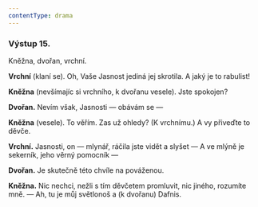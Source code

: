 ```yaml
---
contentType: drama
---
```


<section>

### Výstup 15.

Kněžna, dvořan, vrchní.

**Vrchní** (klaní se). Oh, Vaše Jasnost jediná jej skrotila. A jaký je to rabulist!

**Kněžna** (nevšímajíc si vrchního, k dvořanu vesele). Jste spokojen?

**Dvořan.** Nevím však, Jasnosti — obávám se —

**Kněžna** (vesele). To věřím. Zas už ohledy? (K vrchnímu.) A vy přiveďte to děvče.

**Vrchní.** Jasnosti, on — mlynář, ráčila jste vidět a slyšet — A ve mlýně je sekerník, jeho věrný pomocník —

**Dvořan.** Je skutečně této chvíle na pováženou.

**Kněžna.** Nic nechci, nežli s tím děvčetem promluvit, nic jiného, rozumíte mně. — Ah, tu je můj světlonoš a (k dvořanu) Dafnis.

</section>
